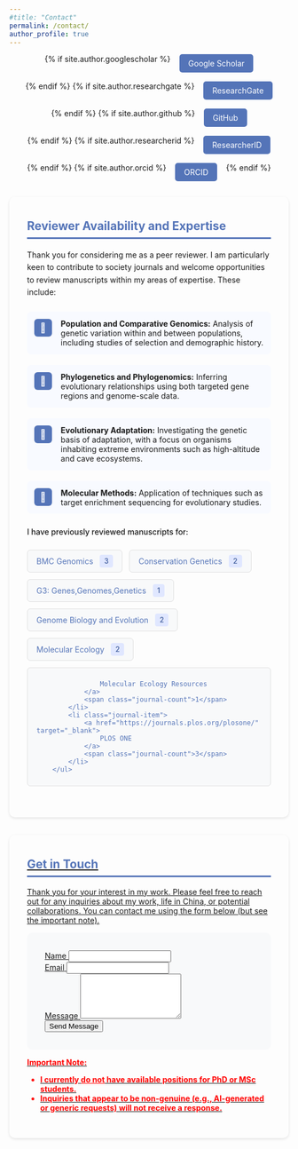 ```yaml
---
#title: "Contact"
permalink: /contact/
author_profile: true
---
```


<style>
.social-links {
    list-style: none;
    padding: 0;
    display: flex;
    gap: 1rem;
    justify-content: center;
    flex-wrap: wrap;
    margin-bottom: 2em;
}

.social-link {
    display: inline-block;
    padding: 0.5rem 1rem;
    background-color: #5474B8;
    color: white;
    text-decoration: none; /* Remove underline */
    border-radius: 5px;
    transition: background-color 0.3s ease, color 0.3s ease; /* Add color transition */
    white-space: nowrap;
}

.social-link:hover {
    background-color: #405d9c;
    color: white; /* Keep text color white on hover */
    text-decoration: none; /* Ensure no underline on hover */
}

.section-card {
    padding: 2rem;
    margin-bottom: 2rem;
    border-radius: 10px;
    box-shadow: 0 2px 5px rgba(0,0,0,0.1);
}

/* Expertise List - Icon Approach */
.expertise-list {
    margin: 1.5rem 0;
    padding-left: 0;
    display: grid;
    gap: 1.2rem;
}

.expertise-item {
    display: grid;
    grid-template-columns: 32px 1fr;
    align-items: start;
    gap: 1rem;
    padding: 0.8rem;
    background: #f8faff;
    border-radius: 8px;
}

.expertise-icon {
    width: 32px;
    height: 32px;
    background: #5474B8;
    border-radius: 6px;
    display: flex;
    align-items: center;
    justify-content: center;
    color: white;
    font-size: 1.2em;
}

/* Journal List - Creative Layout */
.journal-list {
    display: flex;
    flex-wrap: wrap;
    gap: 0.75rem;
    margin: 1.5rem 0;
    padding: 0;
}

.journal-item {
    display: inline-flex;
    align-items: center;
    background: #f8f9fa;
    border-radius: 6px;
    padding: 0.5rem 1rem;
    transition: transform 0.2s ease;
    border: 1px solid #e0e0e0;
}

.journal-item:hover {
    transform: translateY(-2px);
    box-shadow: 0 3px 8px rgba(0,0,0,0.1);
}

.journal-item a {
    display: flex;
    align-items: center;
    gap: 0.5rem;
    text-decoration: none;
    color: #5474B8;
}

.journal-count {
    background: #e0e7ff;
    color: #405d9c;
    padding: 0.25rem 0.5rem;
    border-radius: 4px;
    margin-left: 0.75rem;
    font-size: 0.9em;
    font-weight: 500;
}

/* Small icon styling */
.journal-icon {
    width: 18px;
    height: 18px;
    opacity: 0.8;
}  
</style>

<div class="social-links-container">
    <ul class="social-links">
        {% if site.author.googlescholar %}
        <li>
            <a href="{{ site.author.googlescholar }}" class="social-link" target="_blank" aria-label="Google Scholar">Google Scholar</a>
        </li>
        {% endif %}
        {% if site.author.researchgate %}
        <li>
            <a href="{{ site.author.researchgate }}" class="social-link" target="_blank" aria-label="ResearchGate">ResearchGate</a>
        </li>
        {% endif %}
        {% if site.author.github %}
        <li>
            <a href="https://github.com/{{ site.author.github }}" class="social-link" target="_blank" aria-label="GitHub">GitHub</a>
        </li>
        {% endif %}
        {% if site.author.researcherid %}
        <li>
            <a href="https://www.webofscience.com/wos/author/record/{{ site.author.researcherid }}" class="social-link" target="_blank" aria-label="ResearcherID">ResearcherID</a>
        </li>
        {% endif %}
        {% if site.author.orcid %}
        <li>
            <a href="{{ site.author.orcid }}" class="social-link" target="_blank" aria-label="ORCID">ORCID</a>
        </li>
        {% endif %}
    </ul>
</div>

<div class="section-card">
  <h2 style="color: #5474B8; border-bottom: 3px solid #5474B8; padding-bottom: 0.5rem; margin-top: 0.5rem;">Reviewer Availability and Expertise</h2>
    <p style="line-height: 1.6; margin-bottom: 1.5rem;">Thank you for considering me as a peer reviewer. I am particularly keen to contribute to society journals and welcome opportunities to review manuscripts within my areas of expertise. These include:</p>
    <ul class="expertise-list">
        <li class="expertise-item">
            <div class="expertise-icon">🧬</div>
            <div><strong>Population and Comparative Genomics:</strong> Analysis of genetic variation within and between populations, including studies of selection and demographic history.</div>
        </li>
        <li class="expertise-item">
            <div class="expertise-icon">🌿</div>
            <div><strong>Phylogenetics and Phylogenomics:</strong>  Inferring evolutionary relationships using both targeted gene regions and genome-scale data.</div>
        </li>
        <li class="expertise-item">
            <div class="expertise-icon">🦋</div>
            <div><strong>Evolutionary Adaptation:</strong> Investigating the genetic basis of adaptation, with a focus on organisms inhabiting extreme environments such as high-altitude and cave ecosystems.</div>
        </li>
        <li class="expertise-item">
            <div class="expertise-icon">🧪</div>
            <div><strong>Molecular Methods:</strong> Application of techniques such as target enrichment sequencing for evolutionary studies.</div>
         </li>        
    </ul>
    <p style="margin: 1.5rem 0 1rem; font-weight: 500;">I have previously reviewed manuscripts for:</p>
        <ul class="journal-list">
            <li class="journal-item">
                <a href="https://bmcgenomics.biomedcentral.com" target="_blank">
                    BMC Genomics
                </a>
                <span class="journal-count">3</span>
            </li>
            <li class="journal-item">
                <a href="https://www.springer.com/journal/10592" target="_blank">
                    Conservation Genetics
                </a>
                <span class="journal-count">2</span>
            </li>
            <li class="journal-item">
                <a href="https://academic.oup.com/g3journal" target="_blank">
                    G3: Genes,Genomes,Genetics
                </a>
                <span class="journal-count">1</span>
            </li>
            <li class="journal-item">
                <a href="https://academic.oup.com/gbe" target="_blank">
                    Genome Biology and Evolution
                </a>
                <span class="journal-count">2</span>
            </li>                        
            <li class="journal-item">
                <a href="https://onlinelibrary.wiley.com/journal/1365294x" target="_blank">
                    Molecular Ecology
                </a>
                <span class="journal-count">2</span>
            </li>  
            <li class="journal-item">
                <a href="https://onlinelibrary.wiley.com/journal/17550998" target="_blank">

                    Molecular Ecology Resources
                </a>
                <span class="journal-count">1</span>
            </li>  
            <li class="journal-item">
                <a href="https://journals.plos.org/plosone/" target="_blank">
                    PLOS ONE
                </a>
                <span class="journal-count">3</span>
            </li>   
        </ul>  
</div>

<div class="section-card">
  <h2 style="color: #5474B8; border-bottom: 3px solid #5474B8; padding-bottom: 0.5rem; margin-top: 0.5rem;">Get in Touch</h2>
  <p>Thank you for your interest in my work. Please feel free to reach out for any inquiries about my work, life in China, or potential collaborations. You can contact me using the form below (but see the important note).</p>

  <form id="contact-form" method="post" action="https://formspree.io/f/mrgwblad" style="background: #f8f9fa; padding: 2rem; border-radius: 10px;">
    <div class="form-group">
      <label for="name">Name</label>
      <input type="text" name="name" id="name">
    </div>
    <div class="form-group">
      <label for="email">Email</label>
      <input type="email" name="email" id="email">
    </div>
    <div class="form-group">
      <label for="message">Message</label>
      <textarea name="message" id="message" rows="5"></textarea>
    </div>
    <button type="submit" class="button">Send Message</button>
  </form>

  <p style="color: red; font-weight: bold;">Important Note:</p>
    <ul style="color: red; font-weight: bold;">
      <li>I currently <span style="text-decoration: underline;">do not</span> have available positions for PhD or MSc students.</li>
      <li>Inquiries that appear to be non-genuine (e.g., AI-generated or generic requests) will not receive a response.</li>
  </ul>
</div>
